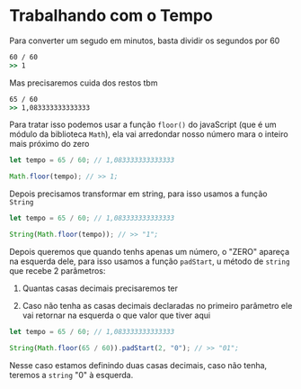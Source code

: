 # Trabalhando com o Tempo

Para converter um segudo em minutos, basta dividir os segundos por 60

```cmd
60 / 60
>> 1
```

Mas precisaremos cuida dos restos tbm

```cmd
65 / 60
>> 1,083333333333333
```

Para tratar isso podemos usar a função `floor()` do javaScript (que é um módulo da biblioteca `Math`), ela vai arredondar nosso número mara o inteiro mais próximo do zero

```js
let tempo = 65 / 60; // 1,083333333333333

Math.floor(tempo); // >> 1;
```

Depois precisamos transformar em string, para isso usamos a função `String`

```js
let tempo = 65 / 60; // 1,083333333333333

String(Math.floor(tempo)); // >> "1";
```

Depois queremos que quando tenhs apenas um número, o "ZERO" apareça na esquerda dele, para isso usamos a função `padStart`, u método de `string` que recebe 2 parâmetros:

1. Quantas casas decimais precisaremos ter

2. Caso não tenha as casas decimais declaradas no primeiro parâmetro ele vai retornar na esquerda o que valor que tiver aqui

```js
let tempo = 65 / 60; // 1,083333333333333

String(Math.floor(65 / 60)).padStart(2, "0"); // >> "01";
```

Nesse caso estamos definindo duas casas decimais, caso não tenha, teremos a `string` "0" à esquerda.
